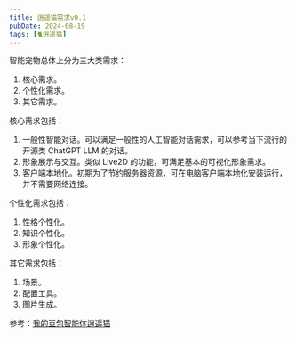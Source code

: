 ```yaml
---
title: 逍遥猫需求v0.1
pubDate: 2024-08-19
tags: [🐈逍遥猫]
---
```


智能宠物总体上分为三大类需求：

1. 核心需求。
2. 个性化需求。
3. 其它需求。

核心需求包括：

1. 一般性智能对话。可以满足一般性的人工智能对话需求，可以参考当下流行的开源类 ChatGPT LLM 的对话。
2. 形象展示与交互。类似 Live2D 的功能，可满足基本的可视化形象需求。
3. 客户端本地化。初期为了节约服务器资源，可在电脑客户端本地化安装运行，并不需要网络连接。

个性化需求包括：

1. 性格个性化。
2. 知识个性化。
3. 形象个性化。

其它需求包括：

1. 场景。
2. 配置工具。
3. 图片生成。

参考：[我的豆包智能体逍遥猫](https://doubao.com/bot/sIysh5Nm)
